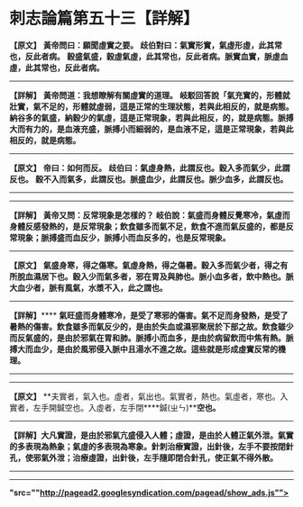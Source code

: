 # 刺志論篇第五十三【詳解】

**【原文】**
**黃帝問曰：願聞虛實之要。**
**歧伯對曰：****氣實形實，氣虛形虛****，此其常也，反此者病。**
**穀盛氣盛，穀虛氣虛，此其常也，反此者病。脈實血實，脈虛血虛，此其常也，反此者病。**
****
**【詳解】**
**黃帝問道：我想瞭解有關虛實的道理。**
**岐駁回答說「氣充實的，形體就壯實，氣不足的，形體就虛弱，這是正常的生理狀態，若與此相反的，就是病態。納谷多的氣盛，納穀少的氣虛，這是正常現象，若與此相反，的，就是病態。脈搏大而有力的，是血液充盛，脈搏小而細弱的，是血液不足，這是正常現象，若與此相反的，就是病態。**
****
**【原文】**
**帝曰：如何而反。**
**歧伯曰：氣虛身熱，此謂反也。穀入多而氣少，此謂反也。**
**穀不入而氣多，此謂反也。脈盛血少，此謂反也。脈少血多，此謂反也。**
****
****
**【詳解】**
**黃帝又問：反常現象是怎樣的？**
**岐伯說：氣盛而身體反覺寒冷，氣虛而身體反感發熱的，是反常現象；飲食雖多而氣不足，飲食不進而氣反盛的，都是反常現象；脈搏盛而血反少，脈搏小而血反多的，也是反常現象。**
****
**【原文】**
**氣盛身寒，得之傷寒。氣虛身熱，得之傷暑。穀入多而氣少者，得之有所脫血濕居下也。穀入少而氣多者，邪在胃及與肺也。脈小血多者，飲中熱也。脈大血少者，脈有風氣，水漿不入，此之謂也。**
****
**【詳解】******
**氣旺盛而身體寒冷，是受了寒邪的傷害。氣不足而身發熱，是受了暑熱的傷害。飲食雖多而氣反少的，是由於失血或濕邪聚居於下部之故。飲食雖少而反氣盛的，是由於邪氣在胃和肺。脈搏小而血多，是由於病留飲而中焦有熱。脈搏大而血少，是由於風邪侵入脈中且湯水不進之故。這些就是形成虛實反常的機理。**
****
****
**【原文】**
**夫實者，氣入也。虛者，氣出也。氣實者，熱也。氣虛者，寒也。入實者，左手開鍼空也。入虛者，左手閉****鍼(ㄓㄣ)****空也。**
****
**【詳解】****大凡實證，是由於邪氣亢盛侵入人體；虛證，是由於人體正氣外泄。氣實的多表現為熱象；氣虛的多表現為寒象。針刺治療實證，出針後，左手不要按閉針孔，使邪氣外泄；治療虛證，出針後，左手隨即閉合針孔，使正氣不得外散。******
****
****
**"src=""http://pagead2.googlesyndication.com/pagead/show_ads.js"">**
